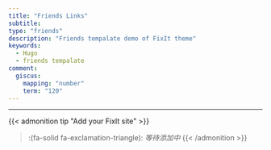 ```yaml
---
title: "Friends Links"
subtitle: 
type: "friends"
description: "Friends tempalate demo of FixIt theme"
keywords: 
  - Hugo
  - friends tempalate
comment:
  giscus:
    mapping: "number"
    term: "120"
---
```


---

{{< admonition tip "Add your FixIt site" >}}

> :(fa-solid fa-exclamation-triangle): *等待添加中*
{{< /admonition >}}
